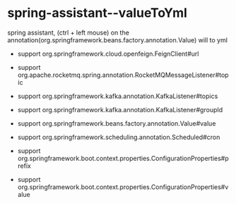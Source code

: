 # spring-assistant--valueToYml

spring assistant, (ctrl + left mouse) on the annotation(org.springframework.beans.factory.annotation.Value) will to yml


<ul>
    <li><p>support org.springframework.cloud.openfeign.FeignClient#url</p></li>
    <li><p>support org.apache.rocketmq.spring.annotation.RocketMQMessageListener#topic</p></li>
    <li><p>support org.springframework.kafka.annotation.KafkaListener#topics</p></li>
    <li><p>support org.springframework.kafka.annotation.KafkaListener#groupId</p></li>
    <li><p>support org.springframework.beans.factory.annotation.Value#value</p></li>
    <li><p>support org.springframework.scheduling.annotation.Scheduled#cron</p></li>
    <li><p>support org.springframework.boot.context.properties.ConfigurationProperties#prefix</p></li>
    <li><p>support org.springframework.boot.context.properties.ConfigurationProperties#value</p></li>
</ul>
